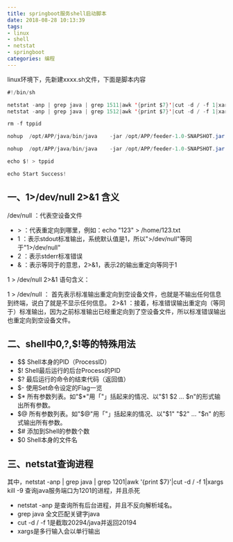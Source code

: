 ```yaml
---
title: springboot服务shell启动脚本
date: 2018-08-28 10:13:39
tags:
- linux
- shell
- netstat
- springboot
categories: 编程
---
```

linux环境下，先新建xxxx.sh文件，下面是脚本内容
```java
#!/bin/sh

netstat -anp | grep java | grep 1511|awk '{print $7}'|cut -d / -f 1|xargs kill -9
netstat -anp | grep java | grep 1512|awk '{print $7}'|cut -d / -f 1|xargs kill -9

rm -f tppid

nohup  /opt/APP/java/bin/java    -jar /opt/APP/feeder-1.0-SNAPSHOT.jar  --spring.config.location=classpath:/application-test.yml  --server.port=1511 > /dev/null 2>&1 &

nohup  /opt/APP/java/bin/java    -jar /opt/APP/feeder-1.0-SNAPSHOT.jar  --spring.config.location=classpath:/application-test-1.yml  --server.port=1512 > /dev/null 2>&1 &

echo $! > tppid

echo Start Success!

```
## 一、1>/dev/null 2>&1 含义

/dev/null ：代表空设备文件
* \>  ：代表重定向到哪里，例如：echo "123" > /home/123.txt
* 1  ：表示stdout标准输出，系统默认值是1，所以">/dev/null"等同于"1>/dev/null"
* 2  ：表示stderr标准错误
* &  ：表示等同于的意思，2>&1，表示2的输出重定向等同于1

1 > /dev/null 2>&1 语句含义：

1 > /dev/null ： 首先表示标准输出重定向到空设备文件，也就是不输出任何信息到终端，说白了就是不显示任何信息。
2>&1 ：接着，标准错误输出重定向（等同于）标准输出，因为之前标准输出已经重定向到了空设备文件，所以标准错误输出也重定向到空设备文件。


## 二、shell中$0,$?,$!等的特殊用法
* $$ Shell本身的PID（ProcessID）
* $! Shell最后运行的后台Process的PID
* $? 最后运行的命令的结束代码（返回值）
* $- 使用Set命令设定的Flag一览
* $* 所有参数列表。如"$*"用「"」括起来的情况、以"$1 $2 … $n"的形式输出所有参数。
* $@ 所有参数列表。如"$@"用「"」括起来的情况、以"$1" "$2" … "$n" 的形式输出所有参数。
* $# 添加到Shell的参数个数
* $0 Shell本身的文件名

## 三、netstat查询进程

其中，netstat -anp | grep java | grep 1201|awk '{print $7}'|cut -d / -f 1|xargs kill -9
查询java服务端口为1201的进程，并且杀死

* netstat -anp 是查询所有后台进程，并且不反向解析域名。
* grep java 全文匹配关键字java
* cut -d / -f 1是截取20294/java并返回20194
* xargs是多行输入会以单行输出
